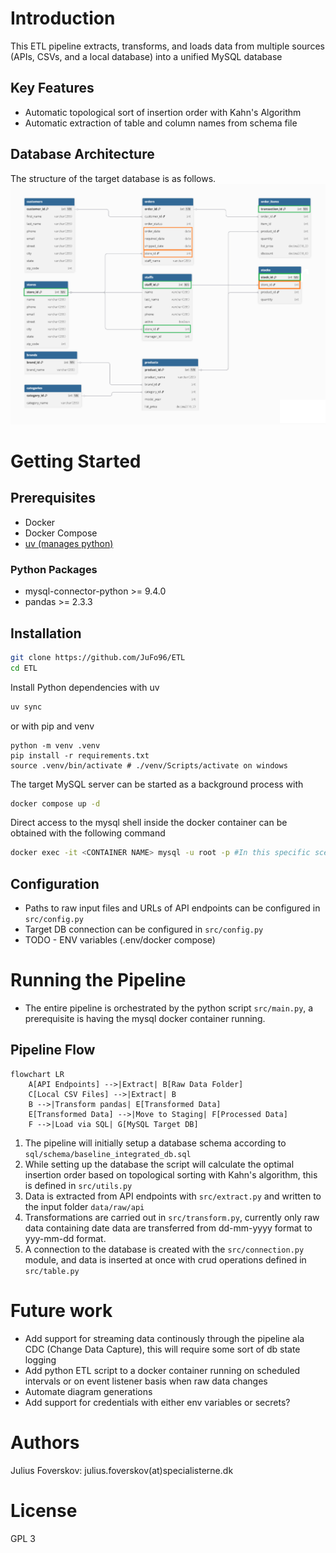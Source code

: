 # Introduction
This ETL pipeline extracts, transforms, and loads data from multiple sources (APIs, CSVs, and a local database) into a unified MySQL database

## Key Features
* Automatic topological sort of insertion order with Kahn's Algorithm
* Automatic extraction of table and column names from schema file



## Database Architecture
The structure of the target database is as follows.
![ER Diagram](docs/baseline_db.png)


# Getting Started
## Prerequisites
* Docker
* Docker Compose
* [uv (manages python)](https://docs.astral.sh/uv/getting-started/installation/)

### Python Packages
* mysql-connector-python >= 9.4.0
* pandas >= 2.3.3

## Installation
```bash
git clone https://github.com/JuFo96/ETL
cd ETL
```
Install Python dependencies with uv
```bash
uv sync
```
or with pip and venv
```
python -m venv .venv
pip install -r requirements.txt
source .venv/bin/activate # ./venv/Scripts/activate on windows
```
The target MySQL server can be started as a background process with
```bash
docker compose up -d
```
Direct access to the mysql shell inside the docker container can be obtained with the following command
```bash
docker exec -it <CONTAINER NAME> mysql -u root -p #In this specific scenario <CONTAINER NAME> = test_integrated_db
```
## Configuration
* Paths to raw input files and URLs of API endpoints can be configured in `src/config.py`
* Target DB connection can be configured in `src/config.py`
* TODO - ENV variables (.env/docker compose)


# Running the Pipeline
* The entire pipeline is orchestrated by the python script `src/main.py`, a prerequisite is having the mysql docker container running. 


## Pipeline Flow

```mermaid
flowchart LR
    A[API Endpoints] -->|Extract| B[Raw Data Folder]
    C[Local CSV Files] -->|Extract| B
    B -->|Transform pandas| E[Transformed Data]
    E[Transformed Data] -->|Move to Staging| F[Processed Data]
    F -->|Load via SQL| G[MySQL Target DB]
```

1. The pipeline will initially setup a database schema according to `sql/schema/baseline_integrated_db.sql`
2. While setting up the database the script will calculate the optimal insertion order based on topological sorting with Kahn's algorithm, this is defined in `src/utils.py`
3. Data is extracted from API endpoints with `src/extract.py` and written to the input folder `data/raw/api`
4. Transformations are carried out in `src/transform.py`, currently only raw data containing date data are transferred from dd-mm-yyyy format to yyy-mm-dd format.
5. A connection to the database is created with the `src/connection.py` module, and data is inserted at once with crud operations defined in `src/table.py`

# Future work
* Add support for streaming data continously through the pipeline ala CDC (Change Data Capture), this will require some sort of db state logging
* Add python ETL script to a docker container running on scheduled intervals or on event listener basis when raw data changes
* Automate diagram generations 
* Add support for credentials with either env variables or secrets?

# Authors
Julius Foverskov: 
julius.foverskov(at)specialisterne.dk

# License
GPL 3

